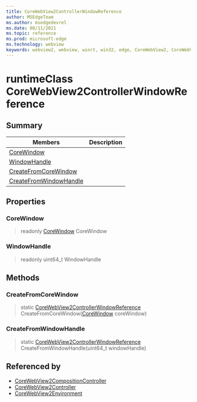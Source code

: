 ```yaml
---
title: CoreWebView2ControllerWindowReference
author: MSEdgeTeam
ms.author: msedgedevrel
ms.date: 08/11/2021
ms.topic: reference
ms.prod: microsoft-edge
ms.technology: webview
keywords: webview2, webview, winrt, win32, edge, CoreWebView2, CoreWebView2Controller, browser control, edge html, CoreWebView2ControllerWindowReference
---
```


# runtimeClass CoreWebView2ControllerWindowReference



## Summary

Members|Description
--|--
[CoreWindow](#corewindow) | 
[WindowHandle](#windowhandle) | 
[CreateFromCoreWindow](#createfromcorewindow) | 
[CreateFromWindowHandle](#createfromwindowhandle) | 

## Properties

### CoreWindow

> readonly  [CoreWindow](/uwp/api/Windows.UI.Core.CoreWindow) CoreWindow

### WindowHandle

> readonly  uint64_t WindowHandle



## Methods

### CreateFromCoreWindow

> static [CoreWebView2ControllerWindowReference](corewebview2controllerwindowreference.md) CreateFromCoreWindow([CoreWindow](/uwp/api/Windows.UI.Core.CoreWindow) coreWindow)



### CreateFromWindowHandle

> static [CoreWebView2ControllerWindowReference](corewebview2controllerwindowreference.md) CreateFromWindowHandle(uint64_t windowHandle)






## Referenced by

- [CoreWebView2CompositionController](corewebview2compositioncontroller.md)
- [CoreWebView2Controller](corewebview2controller.md)
- [CoreWebView2Environment](corewebview2environment.md)
